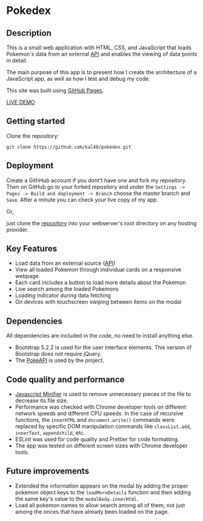 # Pokedex

## Description

This is a small web application with HTML, CSS, and JavaScript that loads Pokemon's data from an external [API](https://pokeapi.co/api/v2/pokemon/) and enables the viewing of data points in detail.

The main purpose of this app is to present how I create the architecture of a JavaScript app, as well as how I test and debug my code.

This site was built using [GitHub Pages](https://pages.github.com/).

[LIVE DEMO](https://pokedex.smartcoder.dev/)

## Getting started

Clone the repository:

```shell
git clone https://github.com/kal40/pokedex.git
```

## Deployment

Create a GithHub account if you dont't have one and fork my repository. Then on GitHub go to your forked repository and under the `Settings -> Pages -> Build and deployment -> Branch` choose the master branch and `Save`. After a minute you can check your live copy of my app.

Or,

just clone the [repository](https://github.com/kal40/pokedex.git) into your webserver's root directory on any hosting provider.

## Key Features

- Load data from an external source ([API](https://pokeapi.co/docs/v2))
- View all loaded Pokemon through individual cards on a responsive webpage
- Each card includes a button to load more details about the Pokemon
- Live search among the loaded Pokemons
- Loading indicator during data fetching
- On devices with touchscreen swiping between items on the modal

## Dependencies

All dependencies are included in the code, no need to install anything else.

- Bootstrap 5.2.2 is used for the user interface elements. This version of Bootstrap does not require jQuery.
- The [PokeAPI](https://pokeapi.co/docs/v2) is used by the project.

## Code quality and performance

- [Javascript Minifier](https://www.toptal.com/developers/javascript-minifier) is used to remove unnecessary pieces of the file to decrease its file size.
- Performance was checked with Chrome developer tools on different network speeds and different CPU speeds. In the case of recursive functions, the `innerHTML` and `document.write()` commands were replaced by specific DOM manipulation commands like `classList.add`, `innerText`, `appendchild`, etc.
- ESLint was used for code quality and Prettier for code formatting.
- The app was tested on different screen sizes with Chrome developer tools.

## Future improvements

- Extended the information appears on the modal by adding the proper pokemon object keys to the `loadMoreDetails` function and then adding the same key's value to the `modalBody.innerHtml`.
- Load all pokemon names to allow search among all of them, not just among the onces that have already been loaded on the page.
